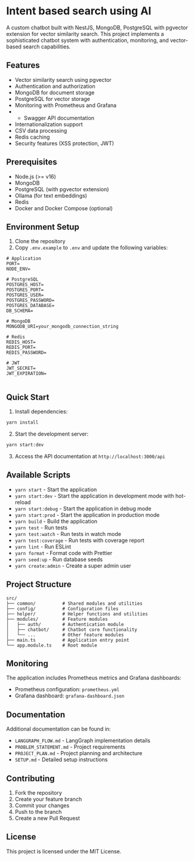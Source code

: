 # Intent based search using AI

A custom chatbot built with NestJS, MongoDB, PostgreSQL with pgvector extension for vector similarity search. This project implements a sophisticated chatbot system with authentication, monitoring, and vector-based search capabilities.

## Features

- Vector similarity search using pgvector
- Authentication and authorization
- MongoDB for document storage
- PostgreSQL for vector storage
- Monitoring with Prometheus and Grafana
- - Swagger API documentation
- Internationalization support
- CSV data processing
- Redis caching
- Security features (XSS protection, JWT)

## Prerequisites

- Node.js (>= v16)
- MongoDB
- PostgreSQL (with pgvector extension)
- Ollama (for text embeddings)
- Redis
- Docker and Docker Compose (optional)

## Environment Setup

1. Clone the repository
2. Copy `.env.example` to `.env` and update the following variables:

```env
# Application
PORT=
NODE_ENV=

# PostgreSQL
POSTGRES_HOST=
POSTGRES_PORT=
POSTGRES_USER=
POSTGRES_PASSWORD=
POSTGRES_DATABASE=
DB_SCHEMA=

# MongoDB
MONGODB_URI=your_mongodb_connection_string

# Redis
REDIS_HOST=
REDIS_PORT=
REDIS_PASSWORD=

# JWT
JWT_SECRET=
JWT_EXPIRATION=


```

## Quick Start

1. Install dependencies:

```bash
yarn install
```

2. Start the development server:

```bash
yarn start:dev
```

3. Access the API documentation at `http://localhost:3000/api`

## Available Scripts

- `yarn start` - Start the application
- `yarn start:dev` - Start the application in development mode with hot-reload
- `yarn start:debug` - Start the application in debug mode
- `yarn start:prod` - Start the application in production mode
- `yarn build` - Build the application
- `yarn test` - Run tests
- `yarn test:watch` - Run tests in watch mode
- `yarn test:coverage` - Run tests with coverage report
- `yarn lint` - Run ESLint
- `yarn format` - Format code with Prettier
- `yarn seed:up` - Run database seeds
- `yarn create:admin` - Create a super admin user

## Project Structure

```
src/
├── common/          # Shared modules and utilities
├── config/          # Configuration files
├── helper/          # Helper functions and utilities
├── modules/         # Feature modules
│   ├── auth/        # Authentication module
│   ├── chatbot/     # Chatbot core functionality
│   └── ...          # Other feature modules
├── main.ts          # Application entry point
└── app.module.ts    # Root module
```

## Monitoring

The application includes Prometheus metrics and Grafana dashboards:

- Prometheus configuration: `prometheus.yml`
- Grafana dashboard: `grafana-dashboard.json`

## Documentation

Additional documentation can be found in:

- `LANGGRAPH_FLOW.md` - LangGraph implementation details
- `PROBLEM_STATEMENT.md` - Project requirements
- `PROJECT_PLAN.md` - Project planning and architecture
- `SETUP.md` - Detailed setup instructions

## Contributing

1. Fork the repository
2. Create your feature branch
3. Commit your changes
4. Push to the branch
5. Create a new Pull Request

## License

This project is licensed under the MIT License.
